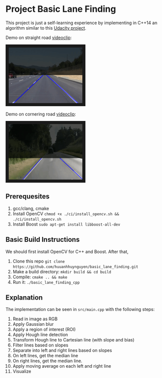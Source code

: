 # Project Basic Lane Finding 

This project is just a self-learning experience by implementing in C++14 an 
algorithm similar to this
 [Udacity project](https://github.com/ndrplz/self-driving-car/blob/master/project_1_lane_finding_basic/).

Demo on straight road [videoclip](https://www.youtube.com/watch?v=mbqWboRy95Q):

<a href="https://www.youtube.com/watch?v=mbqWboRy95Q" target="_blank">
<img src="./data/straight.gif" alt="circuit" width="240" height="180" border="10" /></a>

Demo on cornering road [videoclip](https://www.youtube.com/watch?v=qCyg2w0ElU4):

<a href="https://www.youtube.com/watch?v=qCyg2w0ElU4" target="_blank">
<img src="./data/corner.gif" alt="circuit" width="240" height="180" border="10" /></a>

## Prerequesites
1. gcc/clang, cmake
2. Install OpenCV `chmod +x ./ci/install_opencv.sh && ./ci/install_opencv.sh` 
3. Install  Boost `sudo apt-get install libboost-all-dev`

## Basic Build Instructions
We should first install OpenCV for C++ and Boost. After that,

1. Clone this repo `git clone https://github.com/huuanhhuynguyen/basic_lane_finding.git`
2. Make a build directory: `mkdir build && cd build`
3. Compile: `cmake .. && make`
4. Run it: `./basic_lane_finding_cpp`

## Explanation

The implementation can be seen in `src/main.cpp` with the following steps:

1. Read in image as RGB
2. Apply Gaussian blur
3. Apply a region of interest (ROI)
4. Apply Hough line detection
5. Transform Hough line to Cartesian line (with slope and bias)
6. Filter lines based on slopes
7. Separate into left and right lines based on slopes
8. On left lines, get the median line
9. On right lines, get the median line.
10. Apply moving average on each left and right line
11. Visualize